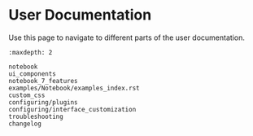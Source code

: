 # User Documentation

Use this page to navigate to different parts of the user documentation.

```{toctree}
:maxdepth: 2

notebook
ui_components
notebook_7_features
examples/Notebook/examples_index.rst
custom_css
configuring/plugins
configuring/interface_customization
troubleshooting
changelog
```
